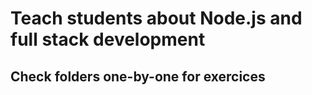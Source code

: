 # Teach students about Node.js and full stack development

## Check folders one-by-one for exercices 
